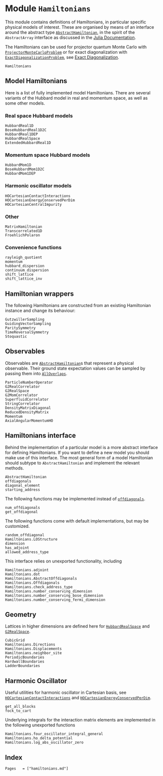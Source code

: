 # Module `Hamiltonians`

This module contains definitions of Hamiltonians, in particular specific
physical models of interest. These are organised by means of an interface
around the abstract type [`AbstractHamiltonian`](@ref), in the spirit of the
`AbstractArray` interface as discussed in the [Julia Documentation](https://docs.julialang.org/en/v1/manual/interfaces/).

The Hamiltonians can be used for projector quantum Monte Carlo with [`ProjectorMonteCarloProblem`](@ref) or for exact diagonalization with [`ExactDiagonalizationProblem`](@ref), see [Exact Diagonalization](@ref).

```@docs
Hamiltonians
```


## Model Hamiltonians

Here is a list of fully implemented model Hamiltonians. There are several variants
of the Hubbard model in real and momentum space, as well as some other models.

### Real space Hubbard models
```@docs
HubbardReal1D
BoseHubbardReal1D2C
HubbardReal1DEP
HubbardRealSpace
ExtendedHubbardReal1D
```

### Momentum space Hubbard models
```@docs
HubbardMom1D
BoseHubbardMom1D2C
HubbardMom1DEP
```

### Harmonic oscillator models
```@docs
HOCartesianContactInteractions
HOCartesianEnergyConservedPerDim
HOCartesianCentralImpurity
```

### Other
```@docs
MatrixHamiltonian
Transcorrelated1D
FroehlichPolaron
```

### Convenience functions
```@docs
rayleigh_quotient
momentum
hubbard_dispersion
continuum_dispersion
shift_lattice
shift_lattice_inv
```

## Hamiltonian wrappers
The following Hamiltonians are constructed from an existing
Hamiltonian instance and change its behaviour:
```@docs
GutzwillerSampling
GuidingVectorSampling
ParitySymmetry
TimeReversalSymmetry
Stoquastic
```

## Observables
Observables are [`AbstractHamiltonian`](@ref)s that represent a physical
observable. Their ground state expectation values can be sampled by passing
them into [`AllOverlaps`](@ref).
```@docs
ParticleNumberOperator
G2RealCorrelator
G2RealSpace
G2MomCorrelator
SuperfluidCorrelator
StringCorrelator
DensityMatrixDiagonal
ReducedDensityMatrix
Momentum
AxialAngularMomentumHO
```

## Hamiltonians interface

Behind the implementation of a particular model is a more abstract interface for defining
Hamiltonians. If you want to define a new model you should make use of this interface. The
most general form of a model Hamiltonian should subtype to `AbstractHamiltonian` and
implement the relevant methods.

```@docs
AbstractHamiltonian
offdiagonals
diagonal_element
starting_address
```

The following functions may be implemented instead of [`offdiagonals`](@ref).

```@docs
num_offdiagonals
get_offdiagonal
```

The following functions come with default implementations, but may be customized.

```@docs
random_offdiagonal
Hamiltonians.LOStructure
dimension
has_adjoint
allowed_address_type
```

This interface relies on unexported functionality, including
```@docs
Hamiltonians.adjoint
Hamiltonians.dot
Hamiltonians.AbstractOffdiagonals
Hamiltonians.Offdiagonals
Hamiltonians.check_address_type
Hamiltonians.number_conserving_dimension
Hamiltonians.number_conserving_bose_dimension
Hamiltonians.number_conserving_fermi_dimension
```

## Geometry

Lattices in higher dimensions are defined here for [`HubbardRealSpace`](@ref) and [`G2RealSpace`](@ref).

```@docs
CubicGrid
Hamiltonians.Directions
Hamiltonians.Displacements
Hamiltonians.neighbor_site
PeriodicBoundaries
HardwallBoundaries
LadderBoundaries
```

## Harmonic Oscillator
Useful utilities for harmonic oscillator in Cartesian basis, see [`HOCartesianContactInteractions`](@ref)
and [`HOCartesianEnergyConservedPerDim`](@ref).
```@docs
get_all_blocks
fock_to_cart
```
Underlying integrals for the interaction matrix elements are implemented in the following unexported functions
```@docs
Hamiltonians.four_oscillator_integral_general
Hamiltonians.ho_delta_potential
Hamiltonians.log_abs_oscillator_zero
```

## Index
```@index
Pages   = ["hamiltonians.md"]
```

